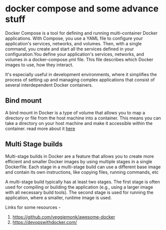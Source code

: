# docker compose and some advance stuff

Docker Compose is a tool for defining and running multi-container Docker applications. With Compose, you use a YAML file to configure your application's services, networks, and volumes. Then, with a single command, you create and start all the services defined in your configuration.You define your application's services, networks, and volumes in a docker-compose.yml file. This file describes which Docker images to use, how they interact.

It's especially useful in development environments, where it simplifies the process of setting up and managing complex applications that consist of several interdependent Docker containers.

## Bind mount

A bind mount in Docker is a type of volume that allows you to map a directory or file from the host machine into a container. This means you can take a directory on your host machine and make it accessible within the container. read more about it [here](https://docs.docker.com/storage/bind-mounts/)

## Multi Stage builds

Multi-stage builds in Docker are a feature that allows you to create more efficient and smaller Docker images by using multiple stages in a single Dockerfile. Each stage in a multi-stage build can use a different base image and contain its own instructions, like copying files, running commands, etc

A multi-stage build typically has at least two stages. The first stage is often used for compiling or building the application (e.g., using a larger image with all necessary build tools). The second stage is used for running the application, where a smaller, runtime image is used.

Links for some resources -

1. https://github.com/veggiemonk/awesome-docker
2. https://devopswithdocker.com/
